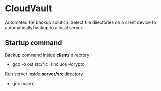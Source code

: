 # CloudVault

Automated file backup solution. Select file directories on a client device to automatically backup to a local server.   

## Startup command 
Backup command inside **client/** directory
- gcc -o out src/*.c -Iinclude -lcrypto

Run server inside **server/src** directory
- gcc main.c

